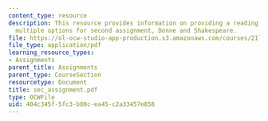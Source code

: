 ```yaml
---
content_type: resource
description: This resource provides information on providing a reading on one of the
  multiple options for second assignment, Donne and Shakespeare.
file: https://ol-ocw-studio-app-production.s3.amazonaws.com/courses/21l-004-major-poets-fall-2001/404c345f5fc3b80cea45c2a33457e858_sec_assignment.pdf
file_type: application/pdf
learning_resource_types:
- Assignments
parent_title: Assignments
parent_type: CourseSection
resourcetype: Document
title: sec_assignment.pdf
type: OCWFile
uid: 404c345f-5fc3-b80c-ea45-c2a33457e858
---
```

